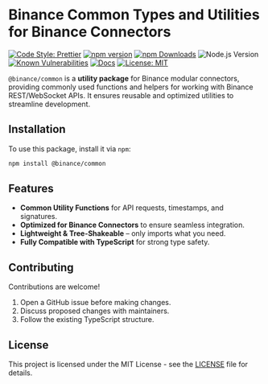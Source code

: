 # Binance Common Types and Utilities for Binance Connectors

[![Code Style: Prettier](https://img.shields.io/badge/code%20style-prettier-ff69b4)](https://prettier.io/)
[![npm version](https://badge.fury.io/js/@binance%2Fcommon.svg)](https://badge.fury.io/js/@binance%2Fcommon)
[![npm Downloads](https://img.shields.io/npm/dm/@binance/common.svg)](https://www.npmjs.com/package/@binance/common)
![Node.js Version](https://img.shields.io/badge/Node.js-%3E=22.12.0-brightgreen)
[![Known Vulnerabilities](https://snyk.io/test/github/binance/binance-connector-js/badge.svg)](https://snyk.io/test/github/binance/binance-connector-js)
[![Docs](https://img.shields.io/badge/docs-online-blue?style=flat-square)](https://binance.github.io/binance-connector-js/modules/_binance_common.html)
[![License: MIT](https://img.shields.io/badge/License-MIT-yellow.svg)](https://opensource.org/licenses/MIT)

`@binance/common` is a **utility package** for Binance modular connectors, providing commonly used functions and helpers for working with Binance REST/WebSocket APIs. It ensures reusable and optimized utilities to streamline development.

## Installation

To use this package, install it via `npm`:

```bash
npm install @binance/common
```

## Features

- **Common Utility Functions** for API requests, timestamps, and signatures.
- **Optimized for Binance Connectors** to ensure seamless integration.
- **Lightweight & Tree-Shakeable** – only imports what you need.
- **Fully Compatible with TypeScript** for strong type safety.

## Contributing

Contributions are welcome!

1. Open a GitHub issue before making changes.
2. Discuss proposed changes with maintainers.
3. Follow the existing TypeScript structure.

## License

This project is licensed under the MIT License - see the [LICENSE](./LICENCE) file for details.
